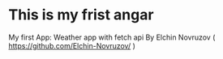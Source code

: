 # This is my frist angar
My first App: Weather app with fetch api
By Elchin Novruzov ( https://github.com/Elchin-Novruzov/ )
